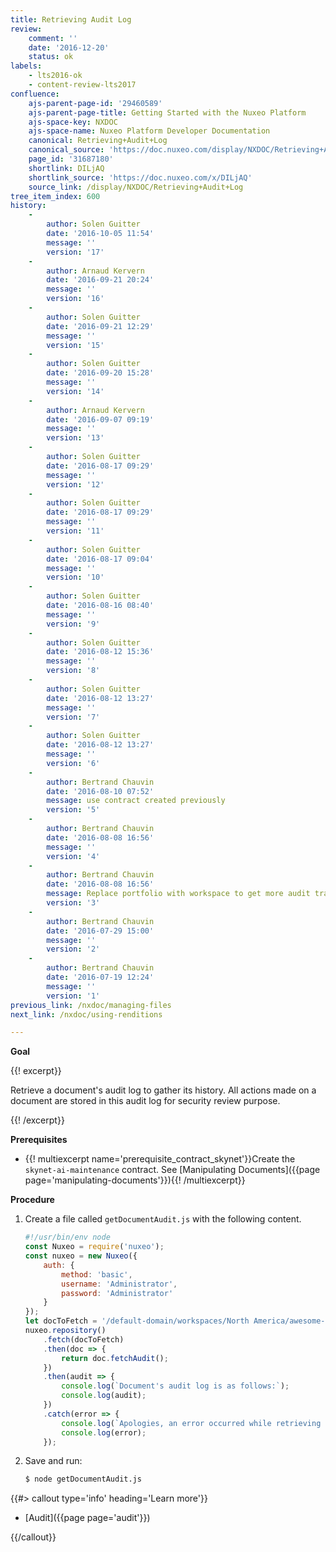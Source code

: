 ```yaml
---
title: Retrieving Audit Log
review:
    comment: ''
    date: '2016-12-20'
    status: ok
labels:
    - lts2016-ok
    - content-review-lts2017
confluence:
    ajs-parent-page-id: '29460589'
    ajs-parent-page-title: Getting Started with the Nuxeo Platform
    ajs-space-key: NXDOC
    ajs-space-name: Nuxeo Platform Developer Documentation
    canonical: Retrieving+Audit+Log
    canonical_source: 'https://doc.nuxeo.com/display/NXDOC/Retrieving+Audit+Log'
    page_id: '31687180'
    shortlink: DILjAQ
    shortlink_source: 'https://doc.nuxeo.com/x/DILjAQ'
    source_link: /display/NXDOC/Retrieving+Audit+Log
tree_item_index: 600
history:
    - 
        author: Solen Guitter
        date: '2016-10-05 11:54'
        message: ''
        version: '17'
    - 
        author: Arnaud Kervern
        date: '2016-09-21 20:24'
        message: ''
        version: '16'
    - 
        author: Solen Guitter
        date: '2016-09-21 12:29'
        message: ''
        version: '15'
    - 
        author: Solen Guitter
        date: '2016-09-20 15:28'
        message: ''
        version: '14'
    - 
        author: Arnaud Kervern
        date: '2016-09-07 09:19'
        message: ''
        version: '13'
    - 
        author: Solen Guitter
        date: '2016-08-17 09:29'
        message: ''
        version: '12'
    - 
        author: Solen Guitter
        date: '2016-08-17 09:29'
        message: ''
        version: '11'
    - 
        author: Solen Guitter
        date: '2016-08-17 09:04'
        message: ''
        version: '10'
    - 
        author: Solen Guitter
        date: '2016-08-16 08:40'
        message: ''
        version: '9'
    - 
        author: Solen Guitter
        date: '2016-08-12 15:36'
        message: ''
        version: '8'
    - 
        author: Solen Guitter
        date: '2016-08-12 13:27'
        message: ''
        version: '7'
    - 
        author: Solen Guitter
        date: '2016-08-12 13:27'
        message: ''
        version: '6'
    - 
        author: Bertrand Chauvin
        date: '2016-08-10 07:52'
        message: use contract created previously
        version: '5'
    - 
        author: Bertrand Chauvin
        date: '2016-08-08 16:56'
        message: ''
        version: '4'
    - 
        author: Bertrand Chauvin
        date: '2016-08-08 16:56'
        message: Replace portfolio with workspace to get more audit traces
        version: '3'
    - 
        author: Bertrand Chauvin
        date: '2016-07-29 15:00'
        message: ''
        version: '2'
    - 
        author: Bertrand Chauvin
        date: '2016-07-19 12:24'
        message: ''
        version: '1'
previous_link: /nxdoc/managing-files
next_link: /nxdoc/using-renditions

---
```

**Goal**

{{! excerpt}}

Retrieve a document's audit log to gather its history. All actions made on a document are stored in this audit log for security review purpose.

{{! /excerpt}}

**Prerequisites**

*   {{! multiexcerpt name='prerequisite_contract_skynet'}}Create the `skynet-ai-maintenance` contract. See [Manipulating Documents]({{page page='manipulating-documents'}}){{! /multiexcerpt}}

**Procedure**

1.  Create a file called `getDocumentAudit.js` with the following content.

    ```js
    #!/usr/bin/env node
    const Nuxeo = require('nuxeo');
    const nuxeo = new Nuxeo({
        auth: {
            method: 'basic',
            username: 'Administrator',
            password: 'Administrator'
        }
    });
    let docToFetch = '/default-domain/workspaces/North America/awesome-tech/skynet-ai-maintenance';
    nuxeo.repository()
        .fetch(docToFetch)
        .then(doc => {
            return doc.fetchAudit();
        })
        .then(audit => {
            console.log(`Document's audit log is as follows:`);
            console.log(audit);
        })
        .catch(error => {
            console.log(`Apologies, an error occurred while retrieving the document's audit log.`);
            console.log(error);
        });
    ```

2.  Save and run:

    ```bash
    $ node getDocumentAudit.js
    ```

{{#> callout type='info' heading='Learn more'}}

*   [Audit]({{page page='audit'}})

{{/callout}}
